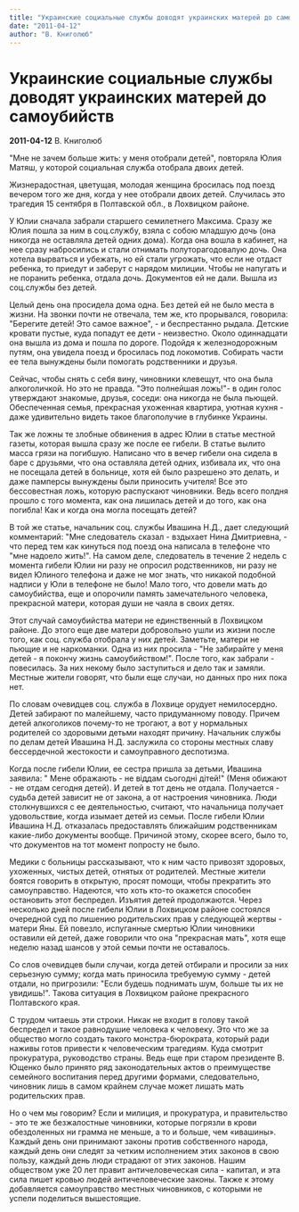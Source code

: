 ```yaml
---
title: "Украинские социальные службы доводят украинских матерей до самоубийств"
date: "2011-04-12"
author: "В. Книголюб"
---
```


# Украинские социальные службы доводят украинских матерей до самоубийств

**2011-04-12** В. Книголюб

"Мне не зачем больше жить: у меня отобрали детей", повторяла Юлия Матяш, у которой социальная служба отобрала двоих детей.

Жизнерадостная, цветущая, молодая женщина бросилась под поезд вечером того же дня, когда у нее отобрали двоих детей. Случилась это трагедия 15 сентября в Полтавской обл., в Лохвицком районе.

У Юлии сначала забрали старшего семилетнего Максима. Сразу же Юлия пошла за ним в соц.службу, взяла с собою младшую дочь (она никогда не оставляла детей одних дома). Когда она вошла в кабинет, на нее сразу набросились и стали отнимать полуторагодовалую дочь. Она хотела вырваться и убежать, но ей стали угрожать, что если не отдаст ребенка, то приедут и заберут с нарядом милиции. Чтобы не напугать и не поранить ребенка, отдала дочь. Документов ей не дали. Вышла из соц.службы без детей.

Целый день она просидела дома одна. Без детей ей не было места в жизни. На звонки почти не отвечала, тем же, кто прорывался, говорила: "Берегите детей! Это самое важное", - и беспрестанно рыдала. Детские кровати пустые, куда попадут ее дети - неизвестно. Около одиннадцати она вышла из дома и пошла по дороге. Подойдя к железнодорожным путям, она увидела поезд и бросилась под локомотив. Собирать части ее тела вынуждены были помогать родственники и друзья.

Сейчас, чтобы снять с себя вину, чиновники клевещут, что она была алкоголичкой. Но это не правда. "Это полнейшая ложь!"- в один голос утверждают знакомые, друзья, соседи: она никогда не была пьющей. Обеспеченная семья, прекрасная ухоженная квартира, уютная кухня - даже удивительно видеть такое благополучие в глубинке Украины.

Так же ложны те злобные обвинения в адрес Юлии в статье местной газеты, которая вышла сразу же после ее гибели. В статье вылито масса грязи на погибшую. Написано что в вечер гибели она сидела в баре с друзьями, что она оставляла детей одних, избивала их, что она не посещала детей в больнице, хотя ей было разрешено это делать, и даже памперсы вынуждены были приносить учителя! Все это бессовестная ложь, которую распускают чиновники. Ведь всего полдня прошло с того момента, как она лишилась детей и до того, как она погибла! Как и когда она могла посещать детей?

В той же статье, начальник соц. службы Ивашина Н.Д., дает следующий комментарий: "Мне следователь сказал - вздыхает Нина Дмитриевна, - что перед тем как кинуться под поезд она написала в телефоне что "мне надоело жить!". На самом деле, следователь в течение 2 недель с момента гибели Юлии ни разу не опросил родственников, ни разу не видел Юлиного телефона и даже не мог знать, что никакой подобной надписи у Юли в телефоне не было! Мало того, что довели мать до самоубийства, еще и опорочили память замечательного человека, прекрасной матери, которая души не чаяла в своих детях.

Этот случай самоубийства матери не единственный в Лохвицком районе. До этого еще две матери добровольно ушли из жизни после того, как соц. служба отобрала у них детей. Заметьте, матери не пьющие и не наркоманки. Одна из них просила - "Не забирайте у меня детей - я покончу жизнь самоубийством!". После того, как забрали - повесилась. За них некому было заступиться и дело так и замяли. Местные жители говорят, что были еще случаи, но данных про них пока нет.

По словам очевидцев соц. служба в Лохвице орудует немилосердно. Детей забирают по малейшему, часто придуманному поводу. Причем детей алкоголиков почему-то не трогают, а вот у нормальных родителей со здоровыми детьми находят причину. Начальник службы по делам детей Ивашина Н.Д. заслужила со стороны местных славу бессердечной жестокости и самоуправного деспотизма.

Когда после гибели Юлии, ее сестра пришла за детьми, Ивашина заявила: " Мене ображають - не віддам сьогодні дітей!" (Меня обижают - не отдам сегодня детей). И детей в тот день не отдала. Получается - судьба детей зависит не от закона, а от настроения чиновника. Люди столкнувшихся с ее деятельностью, считают, что начальница получает удовольствие, когда изымает детей из семьи. После гибели Юлии Ивашина Н.Д. отказалась предоставлять ближайшим родственникам какие-либо документы вообще. Причиной этому, скорее всего, было то, что документов на тот момент попросту не было.

Медики с больницы рассказывают, что к ним часто привозят здоровых, ухоженных, чистых детей, отнятых от родителей. Местные жители боятся говорить в открытую, просят помощи, чтобы прекратить это самоуправство. Надеются, что хоть кто-то окажется способен остановить этот беспредел. Изъятия детей продолжаются. Через несколько дней после гибели Юлии в Лохвицком районе состоялся очередной суд по лишению родительских прав у следующей жертвы - матери Яны. Ей повезло, испуганные смертью Юлии чиновники оставили ей детей, даже говорили что она "прекрасная мать", хотя еще неделю назад шансов у этой семьи почти не оставалось.

Со слов очевидцев были случаи, когда детей отбирали и просили за них серьезную сумму; когда мать приносила требуемую сумму - детей отдали, но пригрозили: "Если будешь поднимать шум, больше ты их не увидишь!". Такова ситуация в Лохвицком районе прекрасного Полтавского края.

С трудом читаешь эти строки. Никак не входит в голову такой беспредел и такое равнодушие человека к человеку. Это что же за общество могло создать такого монстра-бюрократа, который ради наживы готов привести к человеческим трагедиям. Куда смотрит прокуратура, руководство страны. Ведь еще при старом президенте В. Ющенко было принято ряд законодательных актов о преимуществе семейного воспитания перед другими формами, следовательно, чиновник лишь в самом крайнем случае может лишать мать родительских прав.

Но о чем мы говорим? Если и милиция, и прокуратура, и правительство - это те же безжалостные чиновники, которые погрязли в крови обездоленных ни грамма не меньше, а то и больше, чем «ивашины». Каждый день они принимают законы против собственного народа, каждый день они следят за четким исполнением этих законов в свою пользу, каждый день люди страдают от этих законов. Нашим обществом уже 20 лет правит античеловеческая сила - капитал, и эта сила пишет кровью людей античеловеческие законы. Также к этому добавляется самоуправство местных чиновников, с которыми не успели поделиться вышестоящие.